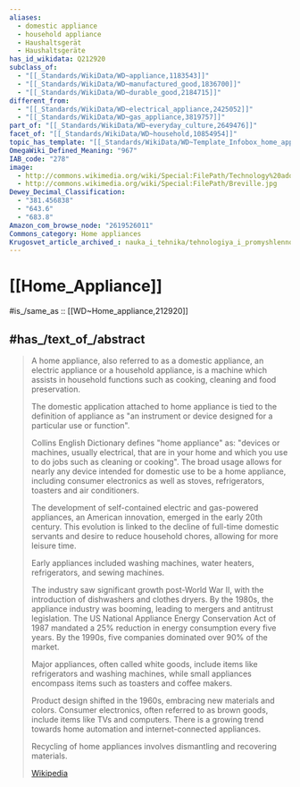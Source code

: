 ```yaml
---
aliases:
  - domestic appliance
  - household appliance
  - Haushaltsgerät
  - Haushaltsgeräte
has_id_wikidata: Q212920
subclass_of:
  - "[[_Standards/WikiData/WD~appliance,1183543]]"
  - "[[_Standards/WikiData/WD~manufactured_good,1836700]]"
  - "[[_Standards/WikiData/WD~durable_good,2184715]]"
different_from:
  - "[[_Standards/WikiData/WD~electrical_appliance,2425052]]"
  - "[[_Standards/WikiData/WD~gas_appliance,3819757]]"
part_of: "[[_Standards/WikiData/WD~everyday_culture,2649476]]"
facet_of: "[[_Standards/WikiData/WD~household,10854954]]"
topic_has_template: "[[_Standards/WikiData/WD~Template_Infobox_home_appliance,67416037]]"
OmegaWiki_Defined_Meaning: "967"
IAB_code: "278"
image:
  - http://commons.wikimedia.org/wiki/Special:FilePath/Technology%20adoption%20by%20households%20in%20the%20U.S.svg
  - http://commons.wikimedia.org/wiki/Special:FilePath/Breville.jpg
Dewey_Decimal_Classification:
  - "381.456838"
  - "643.6"
  - "683.8"
Amazon_com_browse_node: "2619526011"
Commons_category: Home appliances
Krugosvet_article_archived_: nauka_i_tehnika/tehnologiya_i_promyshlennost/BITOVAYA_TEHNIKA.html
---
```


# [[Home_Appliance]] 

#is_/same_as :: [[WD~Home_appliance,212920]] 

## #has_/text_of_/abstract 

> A home appliance, also referred to as a domestic appliance, 
> an electric appliance or a household appliance, 
> is a machine which assists in household functions 
> such as cooking, cleaning and food preservation.
>
> The domestic application attached to home appliance is tied to the definition of appliance as 
> "an instrument or device designed for a particular use or function". 
> 
> Collins English Dictionary defines "home appliance" as: "devices or machines, usually electrical, 
> that are in your home and which you use to do jobs such as cleaning or cooking". 
> The broad usage allows for nearly any device intended for domestic use to be a home appliance, 
> including consumer electronics as well as stoves, refrigerators, toasters and air conditioners.
>
> The development of self-contained electric and gas-powered appliances, 
> an American innovation, emerged in the early 20th century. 
> This evolution is linked to the decline of full-time domestic servants 
> and desire to reduce household chores, allowing for more leisure time. 
> 
> Early appliances included washing machines, water heaters, refrigerators, and sewing machines. 
> 
> The industry saw significant growth post-World War II, 
> with the introduction of dishwashers and clothes dryers. 
> By the 1980s, the appliance industry was booming, leading to mergers and antitrust legislation. 
> The US National Appliance Energy Conservation Act of 1987 
> mandated a 25% reduction in energy consumption every five years. 
> By the 1990s, five companies dominated over 90% of the market.
>
> Major appliances, often called white goods, include items like refrigerators and washing machines, 
> while small appliances encompass items such as toasters and coffee makers. 
> 
> Product design shifted in the 1960s, embracing new materials and colors. 
> Consumer electronics, often referred to as brown goods, include items like TVs and computers. 
> There is a growing trend towards home automation and internet-connected appliances. 
> 
> Recycling of home appliances involves dismantling and recovering materials.
>
> [Wikipedia](https://en.wikipedia.org/wiki/Home%20appliance) 


